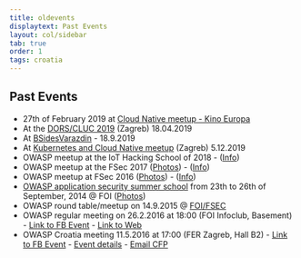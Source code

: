 ```yaml
---
title: oldevents
displaytext: Past Events
layout: col/sidebar
tab: true
order: 1
tags: croatia
---
```


<!-- Template to Use
### Meeting Title Here
**Date:** <Date Here>

<blockquote>
  Meeting summary.
</blockquote>

**Speaker:**
<blockquote>
Speaker name and about.
</blockquote> -->

## Past Events
<!-- <br/> <br/> -->
-  27th of February 2019 at [Cloud Native meetup - Kino Europa](https://www.meetup.com/Kubernetes-Croatia/events/258931456/)
- At the [DORS/CLUC 2019](https://2019.dorscluc.org/) (Zagreb) 18.04.2019
- At [BSidesVarazdin](https://bsidesvarazdin.org) - 18.9.2019
- At [Kubernetes and Cloud Native meetup](https://www.meetup.com/Kubernetes-Croatia/events/266384582/) (Zagreb) 5.12.2019
- OWASP meetup at the IoT Hacking School of 2018 - ([Info](https://hack.foi.hr))
- OWASP meetup at the FSec 2017 ([Photos](https://www.flickr.com/photos/58943051@N07/sets/72157667605653398)) - ([Info](https://fsec.foi.hr))
- OWASP meetup at FSec 2016 ([Photos](https://www.flickr.com/photos/58943051@N07/sets/72157673516643570)) - ([Info](https://fsec.foi.hr))
- [OWASP application security summer school](http://www.foi.unizg.hr/Ljetna-skola-aplikacijske-sigurnost-na-FOI-ju) from 23th to 26th of September, 2014 @ FOI ([Photos](https://www.flickr.com/photos/58943051@N07/sets/72157648047647530/))
- OWASP round table/meetup on 14.9.2015 @ [FOI/FSEC](http://fsec.foi.hr/)
- OWASP regular meeting on 26.2.2016 at 18:00 (FOI Infoclub, Basement) - [Link to FB Event](https://www.facebook.com/events/1840212762872033/) - [Link to Web](http://www.foi.unizg.hr/hr/novosti/razmjena-vjestina-owasp-croatia-meetup)
- OWASP Croatia meeting 11.5.2016 at 17:00 (FER Zagreb, Hall B2) - [Link to FB Event](https://www.facebook.com/events/475076512695702/) - [Event details](http://lists.owasp.org/pipermail/owasp-croatia/2016-May/000013.html) - [Email CFP](http://lists.owasp.org/pipermail/owasp-croatia/2016-April/000012.html)
